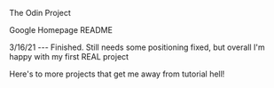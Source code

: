 The Odin Project

Google Homepage README

3/16/21 --- Finished. Still needs some positioning fixed, but overall I'm happy with my first REAL project

Here's to more projects that get me away from tutorial hell!

